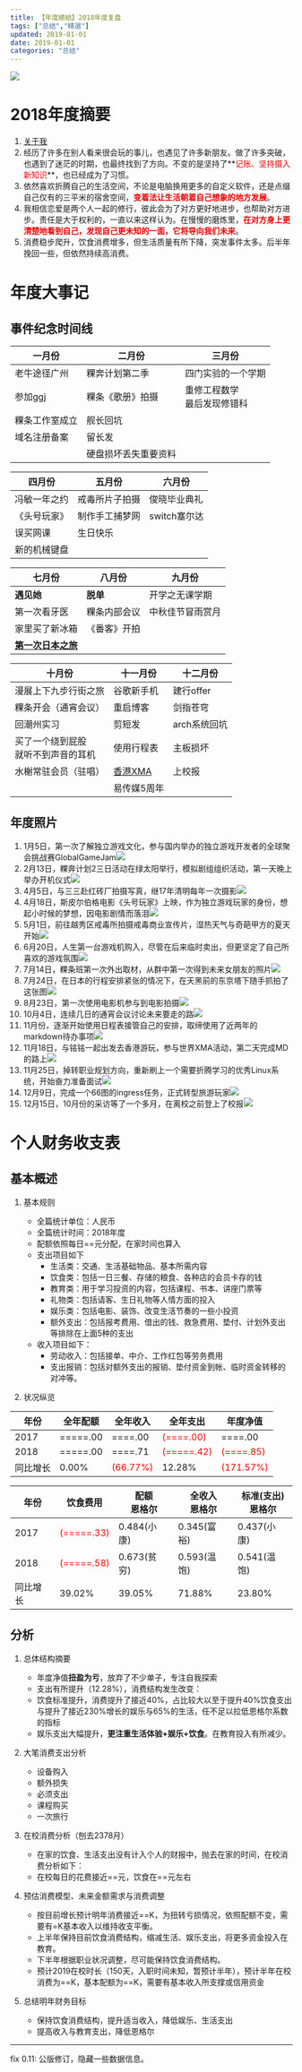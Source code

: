 ```yaml
---
title: 【年度總結】2018年度复盘
tags: ["总结","精選"]
updated: 2019-01-01
date: 2019-01-01
categories: "总结"
---
```


<style type="text/css">
ne:before{content:"("}
ne:after{content:")"}
ne {color:#f00;}
noti{color:#e00;}
</style>

![](/asset/images/年度/logo.jpg)

# 2018年度摘要
1. [关于我](/post/about/index.html)
2. 经历了许多在别人看来很会玩的事儿，也遇见了许多新朋友。做了许多突破，也遇到了迷茫的时期，也最终找到了方向。不变的是坚持了**<noti>记账、坚持摄入新知识</noti>**，也已经成为了习惯。
3. 依然喜欢折腾自己的生活空间，不论是电脑换用更多的自定义软件，还是点缀自己仅有的三平米的宿舍空间，**<noti>变着法让生活朝着自己想象的地方发展</noti>**。
4. 我相信恋爱是两个人一起的修行，彼此会为了对方更好地进步，也帮助对方进步。责任是大于权利的，一直以来这样认为。在慢慢的磨炼里，**<noti>在对方身上更清楚地看到自己，发现自己更未知的一面，它将导向我们未来</noti>**。
5. 消费稳步爬升，饮食消费增多，但生活质量有所下降，突发事件太多。后半年挽回一些，但依然持续高消费。
<!--more-->
# 年度大事记

## 事件纪念时间线
一月份| 二月份| 三月份
---|---|---
老牛途径广州|粿奔计划第二季|四门实验的一个学期
参加ggj|粿条《歌册》拍摄|重修工程数学<br>最后发现修错科
粿条工作室成立|舰长回坑
域名注册备案|留长发
||硬盘损坏丢失重要资料

四月份| 五月份|六月份
---|---|---
冯敏一年之约|戒毒所片子拍摄|俊晓毕业典礼
《头号玩家》|制作手工捕梦网|switch塞尔达
误买网课|生日快乐|
|新的机械键盘

七月份| 八月份|九月份
---|---|---
**遇见她**|**脱单**|开学之无课学期
第一次看牙医|粿条内部会议|中秋佳节冒雨赏月
家里买了新冰箱|《番客》开拍|
**[第一次日本之旅](/post/nihon1/index.html)**||

十月份| 十一月份|十二月份
---|---|---
漫展上下九步行街之旅|谷歌新手机|建行offer
粿条开会（通宵会议）|重启博客|剑指苍穹
回潮州实习|剪短发|arch系统回坑
买了一个绕到屁股<br>就听不到声音的耳机|使用行程表|主板损坏
水榭常驻会员（驻唱）|[香港XMA](/post/hongkong/index.html)|上校报
||易传媒5周年|

## 年度照片
1. 1月5日，第一次了解独立游戏文化，参与国内举办的独立游戏开发者的全球聚会挑战赛GlobalGameJam![](/asset/images/年度/01.jpg)
2. 2月13日，粿奔计划2三日活动在绿太阳举行，模拟剧组组织活动，第一天晚上举办开机仪式![](/asset/images/年度/02.jpg)
3. 4月5日，与三三赴红砖厂拍摄写真，继17年清明每年一次摄影![](/asset/images/年度/03.jpg)
4. 4月18日，斯皮尔伯格电影《头号玩家》上映，作为独立游戏玩家的身份，想起小时候的梦想，因电影剧情而落泪![](/asset/images/年度/04.jpg)
5. 5月1日，前往越秀区戒毒所拍摄戒毒商业宣传片，湿热天气与奇葩甲方的夏天开始![](/asset/images/年度/05.jpg)
6. 6月20日，人生第一台游戏机购入，尽管在后来临时卖出，但更坚定了自己所喜欢的游戏氛围![](/asset/images/年度/07.jpg)
7. 7月14日，粿条班第一次外出取材，从群中第一次得到未来女朋友的照片![](/asset/images/年度/08.jpg)
8. 7月24日，在日本的行程安排紧张的情况下，在天黑前的东京塔下随手抓拍了这张图![](/asset/images/年度/09.jpg)
9. 8月23日，第一次使用电影机参与到电影拍摄![](/asset/images/年度/10.jpg)
10. 10月4日，连续几日的通宵会议讨论未来要走的路![](/asset/images/年度/11.jpg)
11. 11月份，逐渐开始使用日程表接管自己的安排，取缔使用了近两年的markdown待办事项![](/asset/images/年度/12.jpg)
12. 11月18日，与铭铭一起出发去香港游玩，参与世界XMA活动，第二天完成MD的路上![](/asset/images/年度/17.jpg)
13. 11月25日，掉转职业规划方向，重新刷上一个需要折腾学习的优秀Linux系统，开始奋力准备面试![](/asset/images/年度/16.jpg)
14. 12月9日，完成一个66图的ingress任务，正式转型旅游玩家![](/asset/images/年度/14.jpg)
15. 12月15日，10月份的采访等了一个多月，在离校之前登上了校报![](/asset/images/年度/15.jpg)


# 个人财务收支表
## 基本概述
1. 基本规则
    - 全篇统计单位：人民币
    - 全篇统计时间：2018年度
    - 配额依照每日==元分配，在家时间也算入
    - 支出项目如下
        - 生活类：交通、生活基础物品、基本所需内容
        - 饮食类：包括一日三餐、存储的粮食、各种店的会员卡存的钱
        - 教育类：用于学习投资的内容，包括课程、书本、讲座门票等
        - 礼物类：包括请客、生日礼物等人情方面的投入
        - 娱乐类：包括电影、装饰、改变生活节奏的一些小投资
        - 额外支出：包括报考费用、借出的钱、救急费用、垫付、计划外支出等排除在上面5种的支出
    - 收入项目如下：
        - 劳动收入：包括接单、中介、工作红包等劳务费用
        - 支出报销：包括对额外支出的报销、垫付资金到帐、临时资金转移的对冲等。



2. 状况纵览

|年份|全年配额|全年收入|全年支出|年度净值|
|---|---|---|---|---|
2017|=====.00|====.00|<ne>====.00</ne>|====.00
2018|=====.00|====.71|<ne>=====.42</ne>|<ne>====.85</ne>
同比增长|0.00%|<ne>66.77%</ne>|12.28%|<ne>171.57%</ne>


年份|饮食费用|配额<br>恩格尔|全收入<br>恩格尔|标准(支出)<br>恩格尔|
---|---|---|---|---|
2017|<ne>=====.33</ne>|0.484(小康)|0.345(富裕)|0.437(小康)|
2018|<ne>=====.58</ne>|0.673(贫穷)|0.593(温饱)|0.541(温饱)|
同比增长|39.02%|39.05%|71.88%|23.80%|


## 分析

1. 总体结构摘要
    - 年度净值**扭盈为亏**，放弃了不少单子，专注自我探索
    - 支出有所提升（12.28%），消费结构发生改变：
    - 饮食标准提升，消费提升了接近40%，占比较大以至于提升40%饮食支出与提升了接近230%增长的娱乐与65%的生活，任不足以拉低恩格尔系数的指标
    - 娱乐支出大幅提升，**更注重生活体验+娱乐+饮食**。在教育投入有所减少。

2. 大笔消费支出分析
    - 设备购入
    - 额外损失
    - 必须支出
    - 课程购买
    - 一次旅行

3. 在校消费分析（刨去2378月）
    - 在家的饮食、生活支出没有计入个人的财报中，抛去在家的时间，在校消费分析如下：
    - 在校每日的花费接近==元，饮食在==元左右

4. 预估消费模型、未来金额需求与消费调整
    - 按目前增长预计明年消费接近==K，为扭转亏损情况，依照配额不变，需要有=K基本收入以维持收支平衡。
    - 上半年保持目前饮食消费结构，缩减生活、娱乐支出，将更多资金投入在教育。
    - 下半年根据职业状况调整，尽可能保持饮食消费结构。
    - 预计2019在校时长（150天，入职时间未知，暂预计半年），预计半年在校消费为==K，基本配额为==K，需要有基本收入所支撑或信用资金

5. 总结明年财务目标
    - 保持饮食消费结构，提升适当收入，降低娱乐、生活支出
    - 提高收入与教育支出，降低恩格尔

---
fix 0.11: 公版修订，隐藏一些数据信息。
